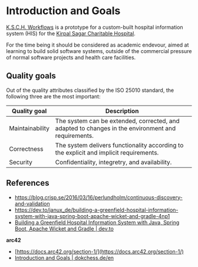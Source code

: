 # Introduction and Goals

[K.S.C.H. Workflows](https://ksch-workflows.github.io) is a prototype for a custom-built hospital information system (HIS) for the [Kirpal Sagar Charitable Hospital](https://kirpal-sagar.org/en/kirpal-charitable-hospital-en/).

For the time being it should be considered as academic endevour, aimed at learning to build solid software systems, outside of the commercial pressure of normal software projects and health care facilities.

## Quality goals

Out of the quality attributes classified by the ISO 25010 standard, the following three are the most important:

| **Quality goal** | **Description** |
|---|---|
| Maintainability  | The system can be extended, corrected, and adapted to changes in the environment and requirements.  |
| Correctness | The system delivers functionality according to the explicit and implicit requirements. |
| Security | Confidentiality, integretry, and availability. |

## References

- https://blog.crisp.se/2016/03/16/perlundholm/continuous-discovery-and-validation
- https://dev.to/janux_de/building-a-greenfield-hospital-information-system-with-java-spring-boot-apache-wicket-and-gradle-4np1
- [Building a Greenfield Hospital Information System with Java, Spring Boot, Apache Wicket and Gradle | dev.to](https://dev.to/janux_de/building-a-greenfield-hospital-information-system-with-java-spring-boot-apache-wicket-and-gradle-4np1)

**arc42**

- [https://docs.arc42.org/section-1/](https://docs.arc42.org/section-1/)
- [Introduction and Goals | dokchess.de/en](https://www.dokchess.de/en/01_introduction/)
